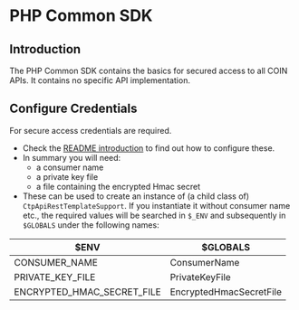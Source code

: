 # PHP Common SDK

## Introduction

The PHP Common SDK contains the basics for secured access to all COIN APIs.
It contains no specific API implementation.

## Configure Credentials

For secure access credentials are required.
- Check the [README introduction](../README.md#introduction) to find out how to configure these.
- In summary you will need:
    - a consumer name
    - a private key file
    - a file containing the encrypted Hmac secret
- These can be used to create an instance of (a child class of) `CtpApiRestTemplateSupport`.
If you instantiate it without consumer name etc., the required values will be searched in `$_ENV` and subsequently in `$GLOBALS`
under the following names:

| $ENV | $GLOBALS |
|---|---|
| CONSUMER_NAME | ConsumerName |
| PRIVATE_KEY_FILE | PrivateKeyFile |
| ENCRYPTED_HMAC_SECRET_FILE | EncryptedHmacSecretFile |
